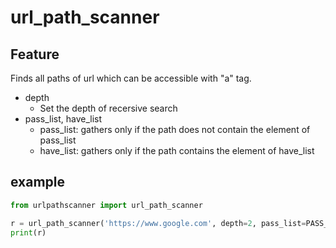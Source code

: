 # url_path_scanner
## Feature
Finds all paths of url which can be accessible with "a" tag.

+ depth
    + Set the depth of recersive search
+ pass_list, have_list
    + pass_list: gathers only if the path does not contain the element of pass_list
    + have_list: gathers only if the path contains the element of have_list

## example
```python
from urlpathscanner import url_path_scanner

r = url_path_scanner('https://www.google.com', depth=2, pass_list=PASS_LIST, have_list=HAVE_LIST)
print(r)
```
